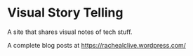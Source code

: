 # Visual Story Telling 
A site that shares visual notes of tech stuff.

A complete blog posts at https://rachealclive.wordpress.com/
